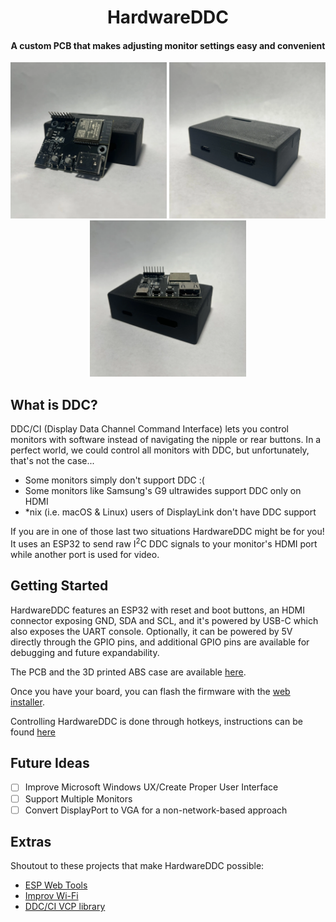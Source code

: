 <h1 align="center">HardwareDDC</h1>
<h4 align="center">A custom PCB that makes adjusting monitor settings easy and convenient</h4>

<!-- Horizontal layout with 3 images -->
<p align="center">
  <img src="./images/boardfront.webp" alt="front-view" width="250" height="250">
  <img src="./images/assembled.webp" alt="assembled" width="250" height="250">
  <img src="./images/boardtop.webp" alt="top-view" width="250" height="250">
</p>

## What is DDC?

DDC/CI (Display Data Channel Command Interface) lets you control monitors with software instead of navigating the nipple or rear buttons. In a perfect world, we could control all monitors with DDC, but unfortunately, that's not the case...

- Some monitors simply don't support DDC :(
- Some monitors like Samsung's G9 ultrawides support DDC only on HDMI
- \*nix (i.e. macOS & Linux) users of DisplayLink don't have DDC support

If you are in one of those last two situations HardwareDDC might be for you! It uses an ESP32 to send raw I<sup>2</sup>C DDC signals to your monitor's HDMI port while another port is used for video.

## Getting Started

HardwareDDC features an ESP32 with reset and boot buttons, an HDMI connector exposing GND, SDA and SCL, and it's powered by USB-C which also exposes the UART console. Optionally, it can be powered by 5V directly through the GPIO pins, and additional GPIO pins are available for debugging and future expandability.

The PCB and the 3D printed ABS case are available [here](./hardware/README.md).

Once you have your board, you can flash the firmware with the [web installer](https://hardwareddc.alexandreboutoille.com).

Controlling HardwareDDC is done through hotkeys, instructions can be found [here](./ui/README.md)

## Future Ideas

- [ ] Improve Microsoft Windows UX/Create Proper User Interface
- [ ] Support Multiple Monitors
- [ ] Convert DisplayPort to VGA for a non-network-based approach

## Extras

Shoutout to these projects that make HardwareDDC possible:

- [ESP Web Tools](https://github.com/esphome/esp-web-tools)
- [Improv Wi-Fi](https://github.com/jnthas/Improv-WiFi-Library)
- [DDC/CI VCP library](https://github.com/tttttx2/ddcvcp)

